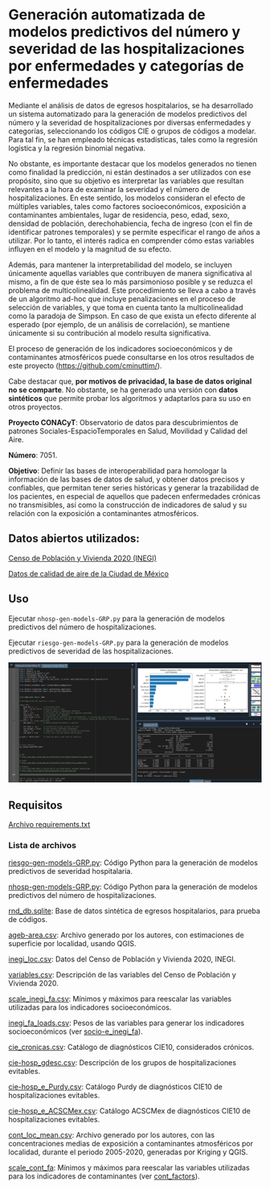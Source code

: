 # Generación automatizada de modelos predictivos del número y severidad de las hospitalizaciones por enfermedades y categorías de enfermedades
Mediante el análisis de datos de egresos hospitalarios, se ha desarrollado un sistema automatizado para la generación de modelos predictivos del número y la severidad de hospitalizaciones por diversas enfermedades y categorías, seleccionando los códigos CIE o grupos de códigos a modelar. Para tal fin, se han empleado técnicas estadísticas, tales como la regresión logística y la regresión binomial negativa.

No obstante, es importante destacar que los modelos generados no tienen como finalidad la predicción, ni están destinados a ser utilizados con ese propósito, sino que su objetivo es interpretar las variables que resultan relevantes a la hora de examinar la severidad y el número de hospitalizaciones. En este sentido, los modelos consideran el efecto de múltiples variables, tales como factores socioeconómicos, exposición a contaminantes ambientales, lugar de residencia, peso, edad, sexo, densidad de población, derechohabiencia, fecha de ingreso (con el fin de identificar patrones temporales) y se permite especificar el rango de años a utilizar. Por lo tanto, el interés radica en comprender cómo estas variables influyen en el modelo y la magnitud de su efecto.

Además, para mantener la interpretabilidad del modelo, se incluyen únicamente aquellas variables que contribuyen de manera significativa al mismo, a fin de que éste sea lo más parsimonioso posible y se reduzca el problema de multicolinealidad. Este procedimiento se lleva a cabo a través de un algoritmo ad-hoc que incluye penalizaciones en el proceso de selección de variables, y que toma en cuenta tanto la multicolinealidad como la paradoja de Simpson. En caso de que exista un efecto diferente al esperado (por ejemplo, de un análisis de correlación), se mantiene únicamente si su contribución al modelo resulta significativa.

El proceso de generación de los indicadores socioeconómicos y de contaminantes atmosféricos puede consultarse en los otros resultados de este proyecto (https://github.com/cminuttim/).

Cabe destacar que, **por motivos de privacidad, la base de datos original no se comparte**. No obstante, se ha generado una versión con **datos sintéticos** que permite probar los algoritmos y adaptarlos para su uso en otros proyectos.

**Proyecto CONACyT**: Observatorio de datos para descubrimientos de patrones Sociales-EspacioTemporales en Salud, Movilidad y Calidad del Aire.

**Número**: 7051.

**Objetivo**: Definir las bases de interoperabilidad para homologar la información de las bases de datos de salud, y  obtener datos precisos y confiables, que permitan tener series históricas  y generar la trazabilidad de los pacientes, en especial de aquellos que padecen enfermedades crónicas no transmisibles, así como la construcción de indicadores de salud y su relación con la exposición a contaminantes atmosféricos. 

## Datos abiertos utilizados:
[Censo de Población y Vivienda 2020 (INEGI)](https://www.inegi.org.mx/programas/ccpv/2020/)

[Datos de calidad de aire de la Ciudad de México](http://www.aire.cdmx.gob.mx/default.php?opc=%27aKBhnmM=%27)


## Uso
Ejecutar `nhosp-gen-models-GRP.py` para la generación de modelos predictivos del número de hospitalizaciones.

Ejecutar `riesgo-gen-models-GRP.py` para la generación de modelos predictivos de severidad de las hospitalizaciones.

![Captura de pantalla de los modelos generados](Screenshot.png)


## Requisitos
[Archivo requirements.txt](requirements.txt)

### Lista de archivos
[riesgo-gen-models-GRP.py](riesgo-gen-models-GRP.py): Código Python para la generación de modelos predictivos de severidad hospitalaria.

[nhosp-gen-models-GRP.py](nhosp-gen-models-GRP.py): Código Python para la generación de modelos predictivos del número de hospitalizaciones.

[rnd_db.sqlite](rnd_db.sqlite): Base de datos sintética de egresos hospitalarios, para prueba de códigos.

[ageb-area.csv](ageb-area.csv): Archivo generado por los autores, con estimaciones de superficie por localidad, usando QGIS.

[inegi_loc.csv](inegi_loc.csv): Datos del Censo de Población y Vivienda 2020, INEGI.

[variables.csv](variables.csv): Descripción de las variables del Censo de Población y Vivienda 2020.

[scale_inegi_fa.csv](scale_inegi_fa.csv): Mínimos y máximos para reescalar las variables utilizadas para los indicadores socioeconómicos.

[inegi_fa_loads.csv](inegi_fa_loads.csv): Pesos de las variables para generar los indicadores socioeconómicos (ver [socio-e_inegi_fa](https://github.com/cminuttim/socio-e_inegi_fa)).

[cie_cronicas.csv](cie_cronicas.csv): Catálogo de diagnósticos CIE10, considerados crónicos.

[cie-hosp_gdesc.csv](cie-hosp_gdesc.csv): Descripción de los grupos de hospitalizaciones evitables.

[cie-hosp_e_Purdy.csv](cie-hosp_e_Purdy.csv): Catálogo Purdy de diagnósticos CIE10 de hospitalizaciones evitables.

[cie-hosp_e_ACSCMex.csv](cie-hosp_e_ACSCMex.csv): Catálogo ACSCMex de diagnósticos CIE10 de hospitalizaciones evitables.

[cont_loc_mean.csv](cont_loc_mean.csv): Archivo generado por los autores, con las concentraciones medias de exposición a contaminantes atmosféricos por localidad, durante el periodo 2005-2020, generadas por Kriging y QGIS.

[scale_cont_fa](scale_cont_fa): Mínimos y máximos para reescalar las variables utilizadas para los indicadores de contaminantes (ver [cont_factors](https://github.com/cminuttim/cont_factors/)).

